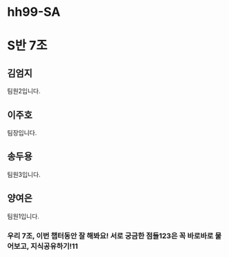 # hh99-SA

# S반 7조

## 김엄지
팀원2입니다.

## 이주호
팀장입니다.

## 송두용
팀원3입니다.

## 양여은
팀원1입니다.

### 우리 7조, 이번 챕터동안 잘 해봐요! 서로 궁금한 점들123은 꼭 바로바로 물어보고, 지식공유하기!11

